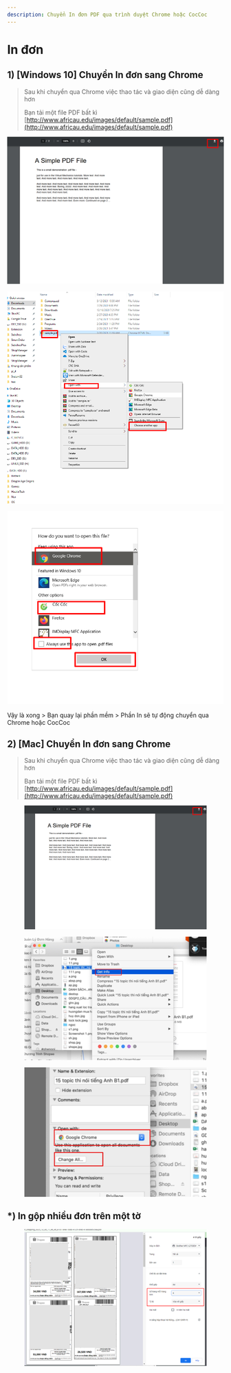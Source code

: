 ```yaml
---
description: Chuyển In đơn PDF qua trình duyệt Chrome hoặc CocCoc
---
```


# In đơn

## 1) \[Windows 10] Chuyển In đơn sang Chrome&#x20;

> Sau khi chuyển qua Chrome việc thao tác và giao diện cũng dễ dàng hơn
>
> Bạn tải một file PDF bất kì[ ](http://www.africau.edu/images/default/sample.pdf)[http://www.africau.edu/images/default/sample.pdf](http://www.africau.edu/images/default/sample.pdf)

![Tải file PDF đó xuống](<../../.gitbook/assets/image (126).png>)

![Chuột phải > Open With > Choose Another App](<../../.gitbook/assets/image (127).png>)

![Chọn Chrome hoặc CocCoc > Tích vào Always Use This App > OK](<../../.gitbook/assets/image (128).png>)

Vậy là xong > Bạn quay lại phần mềm > Phần In sẽ tự động chuyển qua Chrome hoặc CocCoc

## 2) \[Mac] Chuyển In đơn sang Chrome&#x20;



> Sau khi chuyển qua Chrome việc thao tác và giao diện cũng dễ dàng hơn
>
> Bạn tải một file PDF bất kì[ ](http://www.africau.edu/images/default/sample.pdf)[http://www.africau.edu/images/default/sample.pdf](http://www.africau.edu/images/default/sample.pdf)

<figure><img src="../../.gitbook/assets/image (339).png" alt=""><figcaption></figcaption></figure>



<figure><img src="../../.gitbook/assets/image (338).png" alt=""><figcaption></figcaption></figure>

<figure><img src="../../.gitbook/assets/image (340).png" alt=""><figcaption></figcaption></figure>

## \*) In gộp nhiều đơn trên một tờ

<figure><img src="../../.gitbook/assets/image (4) (1) (1) (1) (1).png" alt=""><figcaption></figcaption></figure>
